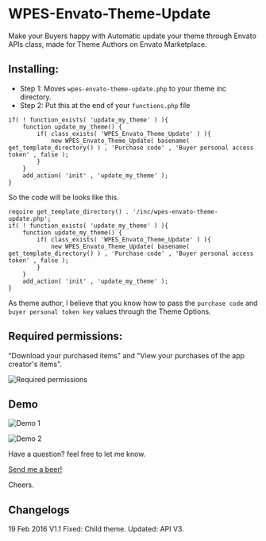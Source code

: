 # WPES-Envato-Theme-Update
 Make your Buyers happy with Automatic update your theme through Envato APIs class, made for Theme Authors on Envato Marketplace.
 
## Installing:
 
* Step 1: Moves ```wpes-envato-theme-update.php``` to your theme inc directory.
* Step 2: Put this at the end of your ```functions.php``` file 
```
if( ! function_exists( 'update_my_theme' ) ){
	function update_my_theme() {
		if( class_exists( 'WPES_Envato_Theme_Update' ) ){
			new WPES_Envato_Theme_Update( basename( get_template_directory() ) , 'Purchase code' , 'Buyer personal access token' , false );
		}
	}
	add_action( 'init' , 'update_my_theme' );
}
```
So the code will be looks like this.

```
require get_template_directory() . '/inc/wpes-envato-theme-update.php';
if( ! function_exists( 'update_my_theme' ) ){
	function update_my_theme() {
		if( class_exists( 'WPES_Envato_Theme_Update' ) ){
			new WPES_Envato_Theme_Update( basename( get_template_directory() ) , 'Purchase code' , 'Buyer personal access token' , false );
		}
	}
	add_action( 'init' , 'update_my_theme' );
}
```

As theme author, I believe that you know how to pass the ```purchase code``` and ```buyer personal token key``` values through the Theme Options.

## Required permissions:

"Download your purchased items" and "View your purchases of the app creator's items".

![Required permissions](http://puu.sh/mDE7G/b37f23af65.png)

## Demo

![Demo 1](http://puu.sh/lqMd1/23d50a1af9.png)

![Demo 2](http://puu.sh/lqMaN/e0caa535bd.png)

Have a question? feel free to let me know.

[Send me a beer!](https://www.paypal.com/cgi-bin/webscr?cmd=_s-xclick&hosted_button_id=N4FRYTB3Z5RSL)

Cheers.

## Changelogs

19 Feb 2016
V1.1
Fixed: Child theme.
Updated: API V3.